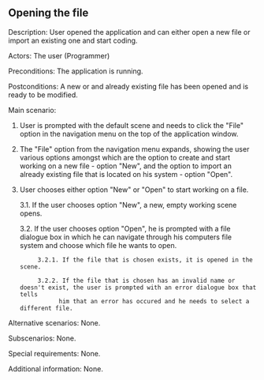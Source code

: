 ## Opening the file
 
Description:
User opened the application and can either open a new file or import an existing one and start coding.
 
Actors:
The user (Programmer)
 
Preconditions:
The application is running.
 
Postconditions:
A new or and already existing file has been opened and is ready to be modified.
 
Main scenario:
 
1. User is prompted with the default scene and needs to click the "File" option in the navigation menu on the top of the application window.
 
2. The "File" option from the navigation menu expands, showing the user various options amongst which are the option to create and start working on a new file - option "New", and the option to import an already existing file that is located on his system - option "Open".
 
3. User chooses either option "New" or "Open" to start working on a file.
 
      3.1. If the user chooses option "New", a new, empty working scene opens.
 
      3.2. If the user chooses option "Open", he is prompted with a file dialogue box in which he can navigate through his computers file system and
           choose which file he wants to open.
 
            3.2.1. If the file that is chosen exists, it is opened in the scene.
 
            3.2.2. If the file that is chosen has an invalid name or doesn't exist, the user is prompted with an error dialogue box that tells
                  him that an error has occured and he needs to select a different file.
  
Alternative scenarios: None.
 
Subscenarios: None.
 
Special requirements: None.
 
Additional information: None.


